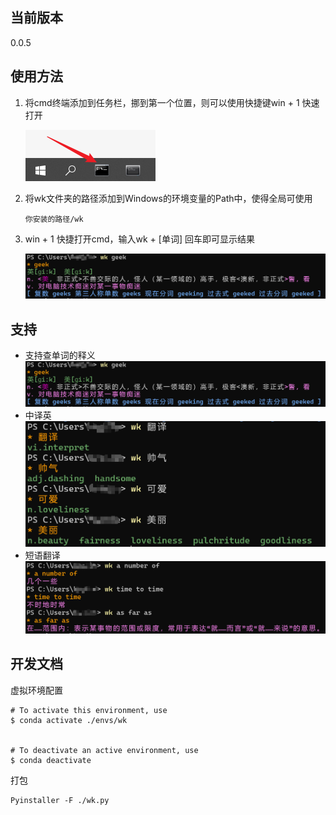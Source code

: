 ## 当前版本

0.0.5

## 使用方法

1. 将cmd终端添加到任务栏，挪到第一个位置，则可以使用快捷键win + 1 快速打开

   ![](./img/1.png)

2. 将wk文件夹的路径添加到Windows的环境变量的Path中，使得全局可使用

   ```shell
   你安装的路径/wk
   ```

3. win + 1 快捷打开cmd，输入wk + [单词] 回车即可显示结果

   ![](./img/2.png)

## 支持

- 支持查单词的释义
![](./img/2.png)
- 中译英
![](./img/3.png)
- 短语翻译
![](./img/4.png)

## 开发文档

虚拟环境配置

```shell
# To activate this environment, use                                                
$ conda activate ./envs/wk
             

# To deactivate an active environment, use
$ conda deactivate
```
打包
```shell
Pyinstaller -F ./wk.py     
```
